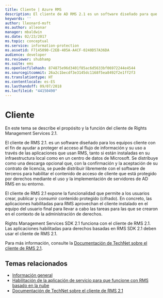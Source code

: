 ```yaml
---
title: Cliente | Azure RMS
description: El cliente de AD RMS 2.1 es un software diseñado para que los equipos cliente ayuden a proteger el acceso y el uso de información
keywords: ''
author: lleonard-msft
ms.author: alleonar
manager: mbaldwin
ms.date: 02/23/2017
ms.topic: conceptual
ms.service: information-protection
ms.assetid: F7145090-C2EB-405A-A4CF-0240D57A36DA
audience: developer
ms.reviewer: shubhamp
ms.suite: ems
ms.openlocfilehash: 874875e96d3401f85ac6d5633bf06972244e4544
ms.sourcegitcommit: 26a2c1becdf3e3145dc1168f5ea8492f2e1ff2f3
ms.translationtype: HT
ms.contentlocale: es-ES
ms.lasthandoff: 09/07/2018
ms.locfileid: "44150490"
---
```

# <a name="client"></a>Cliente

En este tema se describe el propósito y la función del cliente de Rights Management Services 2.1.

El cliente de RMS 2.1. es un software diseñado para los equipos cliente con el fin de ayudar a proteger el acceso al flujo de información y su uso a través de las aplicaciones que usan RMS, tanto si están instaladas en su infraestructura local como en un centro de datos de Microsoft. Se distribuye como una descarga opcional que, con la confirmación y la aceptación de su contrato de licencia, se puede distribuir libremente con el software de terceros para habilitar el contenido de acceso de cliente que está protegido por derechos mediante el uso y la implementación de servidores de AD RMS en su entorno.

El cliente de RMS 2.1 expone la funcionalidad que permite a los usuarios crear, publicar y consumir contenido protegido (cifrado). En concreto, las aplicaciones habilitadas para RMS aprovechan el cliente instalado en el equipo del usuario final para llevar a cabo las tareas para las que se crearon en el contexto de la administración de derechos.

Rights Management Services SDK 2.1 funciona con el cliente de RMS 2.1. Las aplicaciones habilitadas para derechos basadas en RMS SDK 2.1 deben usar el cliente de RMS 2.1.

Para más información, consulte la [Documentación de TechNet sobre el cliente de RMS 2.1](https://TechNet.Microsoft.Com/library/jj159267(WS.10).aspx).

## <a name="related-topics"></a>Temas relacionados

* [Información general](ad-rms-overview.md)
* [Habilitación de la aplicación de servicio para que funcione con RMS basado en la nube](how-to-use-file-api-with-aadrm-cloud.md)
* [Documentación de TechNet sobre el cliente de RMS 2.1](https://technet.microsoft.com/library/jj159267(WS.10).aspx)
